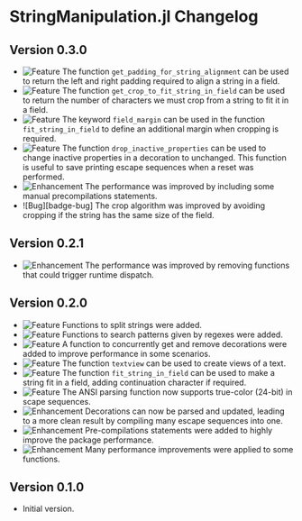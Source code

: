StringManipulation.jl Changelog
===============================

Version 0.3.0
-------------

- ![Feature][badge-feature] The function `get_padding_for_string_alignment` can
  be used to return the left and right padding required to align a string in a
  field.
- ![Feature][badge-feature] The function `get_crop_to_fit_string_in_field` can
  be used to return the number of characters we must crop from a string to fit
  it in a field.
- ![Feature][badge-feature] The keyword `field_margin` can be used in the
  function `fit_string_in_field` to define an additional margin when cropping is
  required.
- ![Feature][badge-feature] The function `drop_inactive_properties` can be used
  to change inactive properties in a decoration to unchanged. This function is
  useful to save printing escape sequences when a reset was performed.
- ![Enhancement][badge-enhancement] The performance was improved by including
  some manual precompilations statements.
- ![Bug][badge-bug] The crop algorithm was improved by avoiding cropping if the
  string has the same size of the field.

Version 0.2.1
-------------

- ![Enhancement][badge-enhancement] The performance was improved by removing
  functions that could trigger runtime dispatch.

Version 0.2.0
-------------

- ![Feature][badge-feature] Functions to split strings were added.
- ![Feature][badge-feature] Functions to search patterns given by regexes were
  added.
- ![Feature][badge-feature] A function to concurrently get and remove
  decorations were added to improve performance in some scenarios.
- ![Feature][badge-feature] The function `textview` can be used to create views
  of a text.
- ![Feature][badge-feature] The function `fit_string_in_field` can be used to
  make a string fit in a field, adding continuation character if required.
- ![Feature][badge-feature] The ANSI parsing function now supports true-color
  (24-bit) in scape sequences.
- ![Enhancement][badge-enhancement] Decorations can now be parsed and updated,
  leading to a more clean result by compiling many escape sequences into one.
- ![Enhancement][badge-enhancement] Pre-compilations statements were added to
  highly improve the package performance.
- ![Enhancement][badge-enhancement] Many performance improvements were applied
  to some functions.

Version 0.1.0
-------------

- Initial version.

[badge-breaking]: https://img.shields.io/badge/BREAKING-red.svg
[badge-deprecation]: https://img.shields.io/badge/Deprecation-orange.svg
[badge-feature]: https://img.shields.io/badge/Feature-green.svg
[badge-enhancement]: https://img.shields.io/badge/Enhancement-blue.svg
[badge-bugfix]: https://img.shields.io/badge/Bugfix-purple.svg
[badge-info]: https://img.shields.io/badge/Info-gray.svg
